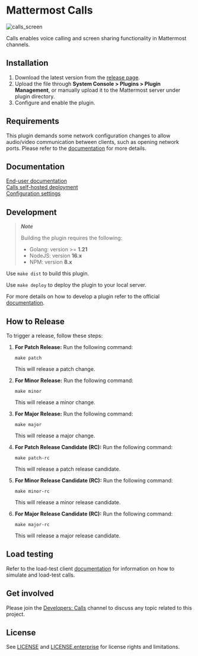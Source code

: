 # Mattermost Calls

![calls_screen](https://user-images.githubusercontent.com/1832946/205749357-1f2d5af3-cfe7-4352-b1f2-953a31d91fca.png)

Calls enables voice calling and screen sharing functionality in Mattermost channels.

## Installation

1. Download the latest version from the [release page](https://github.com/mattermost/mattermost-plugin-calls/releases).
2. Upload the file through **System Console > Plugins > Plugin Management**, or manually upload it to the Mattermost server under plugin directory. 
3. Configure and enable the plugin.

## Requirements

This plugin demands some network configuration changes to allow audio/video communication between clients, such as opening network ports. Please refer to the [documentation](https://docs.mattermost.com/configure/calls-deployment.html#network) for more details.

## Documentation

[End-user documentation](https://docs.mattermost.com/channels/make-calls.html)  
[Calls self-hosted deployment](https://docs.mattermost.com/configure/calls-deployment.html)  
[Configuration settings](https://docs.mattermost.com/configure/plugins-configuration-settings.html#calls)  

## Development

> **_Note_**
>
> Building the plugin requires the following:
> - Golang: version >= **1.21**
> - NodeJS: version **16.x**
> - NPM: version **8.x**

Use ```make dist``` to build this plugin.

Use `make deploy` to deploy the plugin to your local server.

For more details on how to develop a plugin refer to the official [documentation](https://developers.mattermost.com/extend/plugins/).

## How to Release

To trigger a release, follow these steps:

1. **For Patch Release:** Run the following command:
    ```
    make patch
    ```
   This will release a patch change.

2. **For Minor Release:** Run the following command:
    ```
    make minor
    ```
   This will release a minor change.

3. **For Major Release:** Run the following command:
    ```
    make major
    ```
   This will release a major change.

4. **For Patch Release Candidate (RC):** Run the following command:
    ```
    make patch-rc
    ```
   This will release a patch release candidate.

5. **For Minor Release Candidate (RC):** Run the following command:
    ```
    make minor-rc
    ```
   This will release a minor release candidate.

6. **For Major Release Candidate (RC):** Run the following command:
    ```
    make major-rc
    ```
   This will release a major release candidate.

## Load testing

Refer to the load-test client [documentation](lt/) for information on how to simulate and load-test calls.

## Get involved

Please join the [Developers: Calls](https://community.mattermost.com/core/channels/developers-channel-call) channel to discuss any topic related to this project.

## License

See [LICENSE](LICENSE) and [LICENSE.enterprise](server/enterprise/LICENSE) for license rights and limitations.

